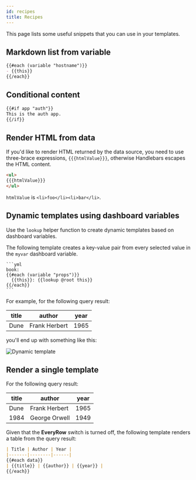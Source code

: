 ```yaml
---
id: recipes
title: Recipes
---
```


This page lists some useful snippets that you can use in your templates.

## Markdown list from variable

```md
{{#each (variable "hostname")}}
- {{this}}
{{/each}}
```

## Conditional content

```md
{{#if app "auth"}}
This is the auth app.
{{/if}}
```

## Render HTML from data

If you'd like to render HTML returned by the data source, you need to use three-brace expressions, `{{{htmlValue}}}`, otherwise Handlebars escapes the HTML content.

```md
<ul>
{{{htmlValue}}}
</ul>
```

`htmlValue` is `<li>foo</li><li>bar</li>`.

## Dynamic templates using dashboard variables

Use the `lookup` helper function to create dynamic templates based on dashboard variables.

The following template creates a key-value pair from every selected value in the `myvar` dashboard variable.

    ```yml
    book:
    {{#each (variable "props")}}
      {{this}}: {{lookup @root this}}
    {{/each}}
    ```

For example, for the following query result:

| title | author        | year |
|-------|---------------|------|
| Dune  | Frank Herbert | 1965 |

you'll end up with something like this:

![Dynamic template](/img/dynamic-template.gif)


## Render a single template

For the following query result:

| title | author        | year |
|-------|---------------|------|
| Dune  | Frank Herbert | 1965 |
| 1984  | George Orwell | 1949 |

Given that the **EveryRow** switch is turned off, the following template renders a table from the query result:

```md
| Title | Author | Year |
|-------|--------|------|
{{#each data}}
| {{title}} | {{author}} | {{year}} |
{{/each}}
```
